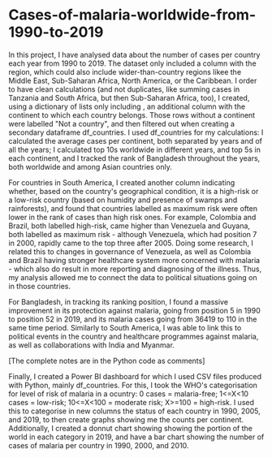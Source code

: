 # Cases-of-malaria-worldwide-from-1990-to-2019
In this project, I have analysed data about the number of cases per country each year from 1990 to 2019. The dataset only included a column with the region, which could also include wider-than-country regions likee the Middle East, Sub-Saharan Africa, North America, or the Caribbean. I order to have clean calculations (and not duplicates, like summing cases in Tanzania and South Africa, but then Sub-Saharan Africa, too), I created, using a dictionary of lists only including , an additional column with the continent to which each country belongs. Those rows without a continent were labelled "Not a country", and then filtered out when creating a secondary dataframe df_countries. I used df_countries for my calculations: I calculated the average cases per continent, both separated by years and of all the years; I calculated top 10s worldwide in different years, and top 5s in each continent, and I tracked the rank of Bangladesh throughout the years, both worldwide and among Asian countries only.

For countries in South America, I created another column indicating whether, based on the country's geographical condition, it is a high-risk or a low-risk country (based on humidity and presence of swamps and rainforests), and found that countries labelled as maximum risk were often lower in the rank of cases than high risk ones. For example, Colombia and Brazil, both labelled high-risk, came higher than Venezuela and Guyana, both labelled as maximum risk - although Venezuela, which had position 7 in 2000, rapidly came to the top three after 2005. Doing some research, I related this to changes in governance of Venezuela, as well as Colombia and Brazil having stronger healthcare system more concerned with malaria - which also do result in more reporting and diagnosing of the illness. Thus, my analysis allowed me to connect the data to political situations going on in those countries.

For Bangladesh, in tracking its ranking position, I found a massive improvement in its protection against malaria, going from position 5 in 1990 to position 52 in 2019, and its malaria cases going from 36419 to 110 in the same time period. Similarly to South America, I was able to link this to political events in the country and healthcare programmes against malaria, as well as collaborations with India and Myanmar. 

[The complete notes are in the Python code as comments]

Finally, I created a Power BI dashboard for which I used CSV files produced with Python, mainly df_countries. For this, I took the WHO's categorisation for level of risk of malaria in a ocuntry: 0 cases = malaria-free; 1<=X<10 cases = low-risk; 10<=X<100 = moderate risk; X>=100 = high-risk. I used this to categorise in new columns the status of each country in 1990, 2005, and 2019, to then create graphs showing me the counts per continent. Additionally, I created a donnut chart showing showing the portion of the world in each category in 2019, and have a bar chart showing the number of cases of malaria per country in 1990, 2000, and 2010.
